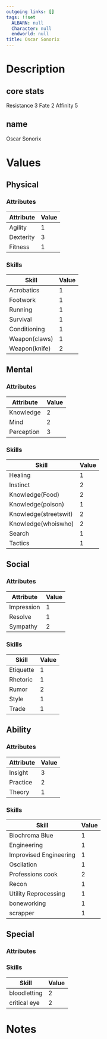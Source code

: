 ```yaml
---
outgoing links: []
tags: !!set
  ALBARN: null
  Character: null
  endworld: null
title: Oscar Sonorix
---
```


# Description

## core stats

Resistance 3
Fate 2
Affinity 5

## name
Oscar Sonorix

# Values

## Physical

### Attributes

| Attribute | Value |
|-----------|-------|
| Agility   | 1     |
| Dexterity | 3     |
| Fitness   | 1     |

### Skills

| Skill         | Value |
|---------------|-------|
| Acrobatics    | 1     |
| Footwork      | 1     |
| Running       | 1     |
| Survival      | 1     |
| Conditioning  | 1     |
| Weapon(claws) | 1     |
| Weapon(knife) | 2     |

## Mental

### Attributes

| Attribute  | Value |
|------------|-------|
| Knowledge  | 2     |
| Mind       | 2     |
| Perception | 3     |

### Skills

| Skill                 | Value |
|-----------------------|-------|
| Healing               | 1     |
| Instinct              | 2     |
| Knowledge(Food)       | 2     |
| Knowledge(poison)     | 1     |
| Knowledge(streetswit) | 2     |
| Knowledge(whoiswho)   | 2     |
| Search                | 1     |
| Tactics               | 1     |

## Social

### Attributes

| Attribute  | Value |
|------------|-------|
| Impression | 1     |
| Resolve    | 1     |
| Sympathy   | 2     |

### Skills

| Skill     | Value |
|-----------|-------|
| Etiquette | 1     |
| Rhetoric  | 1     |
| Rumor     | 2     |
| Style     | 1     |
| Trade     | 1     |

## Ability

### Attributes

| Attribute | Value |
|-----------|-------|
| Insight   | 3     |
| Practice  | 2     |
| Theory    | 1     |

### Skills

| Skill                  | Value |
|------------------------|-------|
| Biochroma Blue         | 1     |
| Engineering            | 1     |
| Improvised Engineering | 1     |
| Oscilation             | 1     |
| Professions cook       | 2     |
| Recon                  | 1     |
| Utility Reprocessing   | 1     |
| boneworking            | 1     |
| scrapper               | 1     |

## Special

### Attributes

### Skills

| Skill        | Value |
|--------------|-------|
| bloodletting | 2     |
| critical eye | 2     |

# Notes
